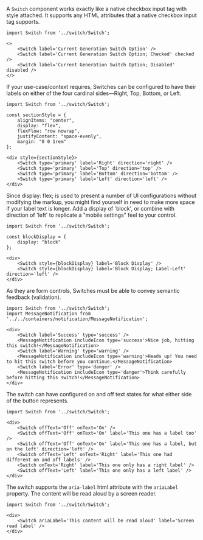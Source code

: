 A `Switch` component works exactly like a native checkbox input tag with style attached. It supports any HTML attributes that a native checkbox input tag supports.

```
import Switch from '../switch/Switch';

<>
    <Switch label='Current Generation Switch Option' />
    <Switch label='Current Generation Switch Option; Checked' checked />
    <Switch label='Current Generation Switch Option; Disabled' disabled />
</>
```

If your use-case/context requires, Switches can be configured to have their labels on either of the four cardinal sides—Right, Top, Bottom, or Left.
```
import Switch from '../switch/Switch';

const sectionStyle = {
    alignItems: "center",
    display: "flex",
    flexFlow: "row nowrap",
    justifyContent: "space-evenly",
    margin: "0 0 1rem"
};

<div style={sectionStyle}>
    <Switch type='primary' label='Right' direction='right' />
    <Switch type='primary' label='Top' direction='top' />
    <Switch type='primary' label='Bottom' direction='bottom' />
    <Switch type='primary' label='Left' direction='left' />
</div>
```

Since display: flex; is used to present a number of UI configurations without modifying the markup, you might find yourself in need to make more space if your label text is longer. Add a display of 'block', or combine with direction of 'left' to replicate a "mobile settings" feel to your control.
```
import Switch from '../switch/Switch';

const blockDisplay = {
    display: "block"
};

<div>
    <Switch style={blockDisplay} label='Block Display' />
    <Switch style={blockDisplay} label='Block Display; Label-Left' direction='left' />
</div>
```

As they are form controls, Switches must be able to convey semantic feedback (validation).
```
import Switch from '../switch/Switch';
import MessageNotification from '../../containers/notification/MessageNotification';

<div>
    <Switch label='Success' type='success' />
    <MessageNotification includeIcon type='success'>Nice job, hitting this switch!</MessageNotification>
    <Switch label='Warning' type='warning' />
    <MessageNotification includeIcon type='warning'>Heads up! You need to hit this switch before you continue.</MessageNotification>
    <Switch label='Error' type='danger' />
    <MessageNotification includeIcon type='danger'>Think carefully before hitting this switch!</MessageNotification>
</div>
```

The switch can have configured on and off text states for what either side of the button represents.
```
import Switch from '../switch/Switch';

<div>
    <Switch offText='Off' onText='On' />
    <Switch offText='Off' onText='On' label='This one has a label too' />
    <Switch offText='Off' onText='On' label='This one has a label, but on the left' direction='left' />
    <Switch offText='Left' onText='Right' label='This one had different on and off labels' />
    <Switch onText='Right' label='This one only has a right label' />
    <Switch offText='Left' label='This one only has a left label' />
</div>
```

The switch supports the `aria-label` html attribute with the `ariaLabel` property. The content will be read aloud by a screen reader.
```
import Switch from '../switch/Switch';

<div>
    <Switch ariaLabel='This content will be read aloud' label='Screen read label' />
</div>
```